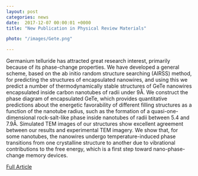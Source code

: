 ```yaml
---                                                                                                                                                                                      
layout: post                                                                                                                                                                             
categories: news                                                                                                                                                                 
date:  2017-12-07 00:00:01 +0000                                                                                                                                                         
title: "New Publication in Physical Review Materials"

photo: "/images/Gete.png"

---            
```


Germanium telluride has attracted great research interest, primarily because of its phase-change properties. We have developed a general scheme, based on the ab initio random structure searching (AIRSS) method, for predicting the structures of encapsulated nanowires, and using this we predict a number of thermodynamically stable structures of GeTe nanowires encapsulated inside carbon nanotubes of radii under 9Å. We construct the phase diagram of encapsulated GeTe, which provides quantitative predictions about the energetic favorability of different filling structures as a function of the nanotube radius, such as the formation of a quasi-one-dimensional rock-salt-like phase inside nanotubes of radii between 5.4 and 7.9Å. Simulated TEM images of our structures show excellent agreement between our results and experimental TEM imagery. We show that, for some nanotubes, the nanowires undergo temperature-induced phase transitions from one crystalline structure to another due to vibrational contributions to the free energy, which is a first step toward nano-phase-change memory devices.

[Full Article](https://journals.aps.org/prmaterials/abstract/10.1103/PhysRevMaterials.1.073001)

